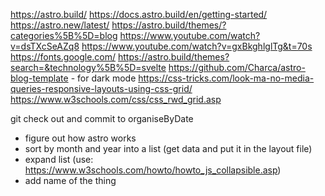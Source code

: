 https://astro.build/
https://docs.astro.build/en/getting-started/
https://astro.new/latest/
https://astro.build/themes/?categories%5B%5D=blog
https://www.youtube.com/watch?v=dsTXcSeAZq8
https://www.youtube.com/watch?v=gxBkghlglTg&t=70s
https://fonts.google.com/
https://astro.build/themes?search=&technology%5B%5D=svelte
https://github.com/Charca/astro-blog-template - for dark mode
https://css-tricks.com/look-ma-no-media-queries-responsive-layouts-using-css-grid/
https://www.w3schools.com/css/css_rwd_grid.asp

git check out and commit to organiseByDate
- figure out how astro works
- sort by month and year into a list (get data and put it in the layout file)
- expand list (use: https://www.w3schools.com/howto/howto_js_collapsible.asp)
- add name of the thing